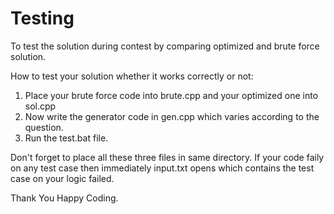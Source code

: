 # Testing
To test the solution during contest by comparing optimized and brute force solution.

How to test your solution whether it works correctly or not:
  1. Place your brute force code into brute.cpp and your optimized one into sol.cpp
  2. Now write the generator code in gen.cpp which varies according to the question.
  3. Run the test.bat file.

Don't forget to place all these three files in same directory.
If your code faily on any test case then immediately input.txt opens which contains the test case on your logic failed.

Thank You
Happy Coding.
